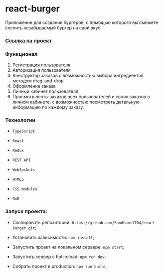 # react-burger

Приложение для создания бургеров, с помощью которого вы сможете слепить незабываемый бургер на свой вкус!

### [Ссылка на проект](https://sandhani1704.github.io/react-burger/)

### Функционал

1. Регистрация пользователя
2. Авторизация пользователя
3. Конструктор заказов с возможностью выбора ингредиентов методом drag-and-drop
4. Оформление заказа
5. Личный кабинет пользователя
6. Просмотр ленты заказов всех пользователей и своих заказов в личном кабинете, с возможностью посмотреть детальную информацию по каждому заказу.

### Технологии

* `TypeScript`

* `React`

* `Redux`

* `REST API`

* `WebSockets`

* `HTML5` 

* `CSS modules`

* `DnD`
  
### Запуск проекта:

* Cкопировать репозиторий: `https://github.com/Sandhani1704/react-burger.git`;

* Установить зависимости: `npm install`;

* Запустить проект на локальном сервере: `npm start`;

* Запустить сервер с hot-reload: `npm run dev`;

* Собрать проект в production: `npm run build`.
